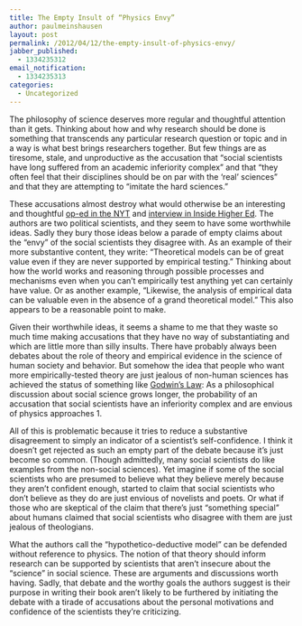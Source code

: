 ```yaml
---
title: The Empty Insult of “Physics Envy”
author: paulmeinshausen
layout: post
permalink: /2012/04/12/the-empty-insult-of-physics-envy/
jabber_published:
  - 1334235312
email_notification:
  - 1334235313
categories:
  - Uncategorized
---
```

The philosophy of science deserves more regular and thoughtful attention than it gets. Thinking about how and why research should be done is something that transcends any particular research question or topic and in a way is what best brings researchers together. But few things are as tiresome, stale, and unproductive as the accusation that “social scientists have long suffered from an academic inferiority complex” and that “they often feel that their disciplines should be on par with the ‘real’ sciences” and that they are attempting to “imitate the hard sciences.”<!--more-->

These accusations almost destroy what would otherwise be an interesting and thoughtful [op-ed in the NYT][1] and [interview in Inside Higher Ed][2]. The authors are two political scientists, and they seem to have some worthwhile ideas. Sadly they bury those ideas below a parade of empty claims about the “envy” of the social scientists they disagree with. As an example of their more substantive content, they write: “Theoretical models can be of great value even if they are never supported by empirical testing.” Thinking about how the world works and reasoning through possible processes and mechanisms even when you can’t empirically test anything yet can certainly have value. Or as another example, “Likewise, the analysis of empirical data can be valuable even in the absence of a grand theoretical model.” This also appears to be a reasonable point to make.

Given their worthwhile ideas, it seems a shame to me that they waste so much time making accusations that they have no way of substantiating and which are little more than silly insults. There have probably always been debates about the role of theory and empirical evidence in the science of human society and behavior. But somehow the idea that people who want more empirically-tested theory are just jealous of non-human sciences has achieved the status of something like [Godwin’s Law][3]: As a philosophical discussion about social science grows longer, the probability of an accusation that social scientists have an inferiority complex and are envious of physics approaches 1.

All of this is problematic because it tries to reduce a substantive disagreement to simply an indicator of a scientist’s self-confidence. I think it doesn’t get rejected as such an empty part of the debate because it’s just become so common. (Though admittedly, many social scientists do like examples from the non-social sciences). Yet imagine if some of the social scientists who are presumed to believe what they believe merely because they aren’t confident enough, started to claim that social scientists who don’t believe as they do are just envious of novelists and poets. Or what if those who are skeptical of the claim that there’s just “something special” about humans claimed that social scientists who disagree with them are just jealous of theologians.

What the authors call the “hypothetico-deductive model” can be defended without reference to physics. The notion of that theory should inform research can be supported by scientists that aren’t insecure about the “science” in social science. These are arguments and discussions worth having. Sadly, that debate and the worthy goals the authors suggest is their purpose in writing their book aren’t likely to be furthered by initiating the debate with a tirade of accusations about the personal motivations and confidence of the scientists they’re criticizing.

 [1]: http://www.nytimes.com/2012/04/01/opinion/sunday/the-social-sciences-physics-envy.html?scp=1&sq=physics%20envy&st=cse
 [2]: http://www.insidehighered.com/news/2012/04/09/authors-political-science-book-argue-changes-methodology
 [3]: http://en.wikipedia.org/wiki/Godwin's_law

